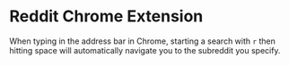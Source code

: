 # Reddit Chrome Extension

When typing in the address bar in Chrome, starting a search with `r` then hitting space will automatically navigate you to the subreddit you specify.
